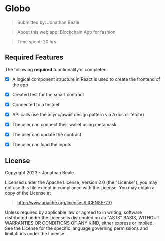 # Globo

> Submitted by: Jonathan Beale

> About this web app: Blockchain App for fashion

> Time spent: 20 hrs

## Required Features

The following **required** functionality is completed:

- [x] A logical component structure in React is used to create the frontend of the app
- [x] Created test for the smart contract
- [x] Connected to a testnet
- [x] API calls use the async/await design pattern via Axios or fetch()
- [x] The user can connect their wallet using metamask
- [x] The user can update the contract
- [x] The user can load the inputs 





## License

Copyright 2023 - Jonathan Beale

Licensed under the Apache License, Version 2.0 (the "License"); you may not use this file except in compliance with the License. You may obtain a copy of the License at

> http://www.apache.org/licenses/LICENSE-2.0

Unless required by applicable law or agreed to in writing, software distributed under the License is distributed on an "AS IS" BASIS, WITHOUT WARRANTIES OR CONDITIONS OF ANY KIND, either express or implied. See the License for the specific language governing permissions and limitations under the License.
